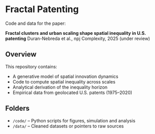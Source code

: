 # Fractal Patenting

Code and data for the paper:

**Fractal clusters and urban scaling shape spatial inequality in U.S. patenting**
Duran-Nebreda et al., npj Complexity, 2025 (under review)

## Overview

This repository contains:
- A generative model of spatial innovation dynamics
- Code to compute spatial inequality across scales
- Analytical derivation of the inequality horizon
- Empirical data from geolocated U.S. patents (1975–2020)

## Folders

- `/code/` – Python scripts for figures, simulation and analysis
- `/data/` – Cleaned datasets or pointers to raw sources
